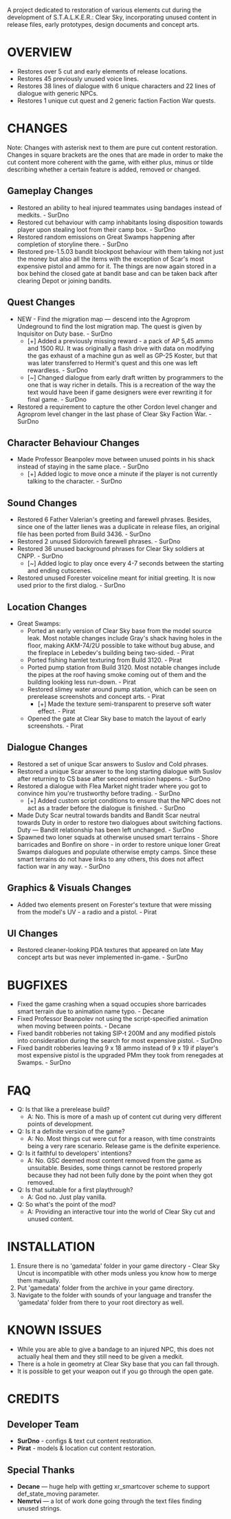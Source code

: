 A project dedicated to restoration of various elements cut during the development of S.T.A.L.K.E.R.: Clear Sky, incorporating unused content in release files, early prototypes, design documents and concept arts.

# OVERVIEW
* Restores over 5 cut and early elements of release locations.
* Restores 45 previously unused voice lines.
* Restores 38 lines of dialogue with 6 unique characters and 22 lines of dialogue with generic NPCs.
* Restores 1 unique cut quest and 2 generic faction Faction War quests.

# CHANGES
Note: Changes with asterisk next to them are pure cut content restoration. Changes in square brackets are the ones that are made in order to make the cut content more coherent with the game, with either plus, minus or tilde describing whether a certain feature is added, removed or changed.

## Gameplay Changes
* Restored an ability to heal injured teammates using bandages instead of medkits. - SurDno
* Restored cut behaviour with camp inhabitants losing disposition towards player upon stealing loot from their camp box. - SurDno
* Restored random emissions on Great Swamps happening after completion of storyline there. - SurDno
* Restored pre-1.5.03 bandit blockpost behaviour with them taking not just the money but also all the items with the exception of Scar's most expensive pistol and ammo for it. The things are now again stored in a box behind the closed gate at bandit base and can be taken back after clearing Depot or joining bandits.
  
## Quest Changes
* NEW - Find the migration map — descend into the Agroprom Undeground to find the lost migration map. The quest is given by Inquisitor on Duty base. - SurDno
  - [+] Added a previously missing reward - a pack of AP 5,45 ammo and 1500 RU. It was originally a flash drive with data on modifying the gas exhaust of a machine gun as well as GP-25 Koster, but that was later transferred to Hermit's quest and this one was left rewardless. - SurDno
  - [~] Changed dialogue from early draft written by programmers to the one that is way richer in details. This is a recreation of the way the text would have been if game designers were ever rewriting it for final game. - SurDno
* Restored a requirement to capture the other Cordon level changer and Agroprom level changer in the last phase of Clear Sky Faction War. - SurDno

## Character Behaviour Changes
* Made Professor Beanpolev move between unused points in his shack instead of staying in the same place. - SurDno
  - [+] Added logic to move once a minute if the player is not currently talking to the character. - SurDno

## Sound Changes
* Restored 6 Father Valerian's greeting and farewell phrases. Besides, since one of the latter lienes was a duplicate in release files, an original file has been ported from Build 3436. - SurDno
* Restored 2 unused Sidorovich farewell phrases. - SurDno
* Restored 36 unused background phrases for Clear Sky soldiers at CNPP. - SurDno
  - [~] Added logic to play once every 4-7 seconds between the starting and ending cutscenes.
* Restored unused Forester voiceline meant for initial greeting. It is now used prior to the first dialog. - SurDno

## Location Changes
* Great Swamps:
  - Ported an early version of Clear Sky base from the model source leak. Most notable changes include Gray's shack having holes in the floor, making AKM-74/2U possible to take without bug abuse, and the fireplace in Lebedev's building being two-sided. - Pirat
  - Ported fishing hamlet texturing from Build 3120. - Pirat
  - Ported pump station from Build 3120. Most notable changes include the pipes at the roof having smoke coming out of them and the building looking less run-down. - Pirat
  - Restored slimey water around pump station, which can be seen on prerelease screenshots and concept arts. - Pirat
    - [+] Made the texture semi-transparent to preserve soft water effect. - Pirat
  - Opened the gate at Clear Sky base to match the layout of early screenshots. - Pirat

## Dialogue Changes
* Restored a set of unique Scar answers to Suslov and Cold phrases.
* Restored a unique Scar answer to the long starting dialogue with Suslov after returning to CS base after second emission happens. - SurDno
* Restored a dialogue with Flea Market night trader where you got to convince him you're trustworthy before trading. - SurDno
  - [+] Added custom script conditions to ensure that the NPC does not act as a trader before the dialogue is finished. - SurDno
* Made Duty Scar neutral towards bandits and Bandit Scar neutral towards Duty in order to restore two dialogues about switching factions. Duty — Bandit relationship has been left unchanged. - SurDno
* Spawned two loner squads at otherwise unused smart terrains - Shore barricades and Bonfire on shore - in order to restore unique loner Great Swamps dialogues and populate otherwise empty camps. Since these smart terrains do not have links to any others, this does not affect faction war in any way. - SurDno

## Graphics & Visuals Changes
* Added two elements present on Forester's texture that were missing from the model's UV - a radio and a pistol. - Pirat

## UI Changes
* Restored cleaner-looking PDA textures that appeared on late May concept arts but was never implemented in-game. - SurDno

# BUGFIXES
* Fixed the game crashing when a squad occupies shore barricades smart terrain due to animation name typo. - Decane
* Fixed Professor Beanpolev not using the script-specified animation when moving between points. - Decane
* Fixed bandit robberies not taking SIP-t 200M and any modified pistols into consideration during the search for most expensive pistol. - SurDno
* Fixed bandit robberies leaving 9 x 18 ammo instead of 9 x 19 if player's most expensive pistol is the upgraded PMm they took from renegades at Swamps. - SurDno

# FAQ
* Q: Is that like a prerelease build?
  - A: No. This is more of a mash up of content cut during very different points of development.
* Q: Is it a definite version of the game?
  - A: No. Most things cut were cut for a reason, with time constraints being a very rare scenario. Release game is the definite experience.
* Q: Is it faithful to developers' intentions? 
  - A: No. GSC deemed most content removed from the game as unsuitable. Besides, some things cannot be restored properly because they had not been fully done by the point when they got removed.
* Q: Is that suitable for a first playthrough?
  - A: God no. Just play vanilla.
* Q: So what's the point of the mod?
  - A: Providing an interactive tour into the world of Clear Sky cut and unused content. 

# INSTALLATION
1. Ensure there is no 'gamedata' folder in your game directory - Clear Sky Uncut is incompatible with other mods unless you know how to merge them manually.
2. Put 'gamedata' folder from the archive in your game directory.
3. Navigate to the folder with sounds of your language and transfer the 'gamedata' folder from there to your root directory as well.

# KNOWN ISSUES
* While you are able to give a bandage to an injured NPC, this does not actually heal them and they still need to be given a medkit.
* There is a hole in geometry at Clear Sky base that you can fall through.
* It is possible to get your weapon out if you go through the open gate.

# CREDITS
## Developer Team
* **SurDno** - configs & text cut content restoration.
* **Pirat** - models & location cut content restoration.

## Special Thanks
* **Decane** — huge help with getting xr_smartcover scheme to support def_state_moving parameter.
* **Nemrtvi** — a lot of work done going through the text files finding unused strings.